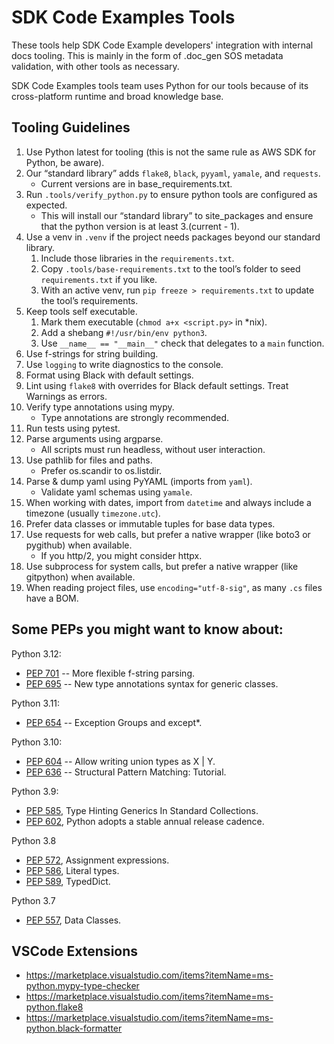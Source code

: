 # SDK Code Examples Tools

These tools help SDK Code Example developers' integration with internal docs tooling.
This is mainly in the form of .doc_gen SOS metadata validation, with other tools as necessary.

SDK Code Examples tools team uses Python for our tools because of its cross-platform runtime and broad knowledge base.

## Tooling Guidelines

1. Use Python latest for tooling (this is not the same rule as AWS SDK for Python, be aware).
2. Our “standard library” adds `flake8`, `black`, `pyyaml`, `yamale`, and `requests`.
   - Current versions are in base_requirements.txt.
3. Run `.tools/verify_python.py` to ensure python tools are configured as expected.
   - This will install our “standard library” to site_packages and ensure that the python version is at least 3.(current - 1).
4. Use a venv in `.venv` if the project needs packages beyond our standard library.
   1. Include those libraries in the `requirements.txt`.
   2. Copy `.tools/base-requirements.txt` to the tool’s folder to seed `requirements.txt` if you like.
   3. With an active venv, run `pip freeze > requirements.txt` to update the tool’s requirements.
5. Keep tools self executable.
   1. Mark them executable (`chmod a+x <script.py>` in \*nix).
   2. Add a shebang `#!/usr/bin/env python3`.
   3. Use `__name__ == "__main__"` check that delegates to a `main` function.
6. Use f-strings for string building.
7. Use `logging` to write diagnostics to the console.
8. Format using Black with default settings.
9. Lint using `flake8` with overrides for Black default settings. Treat Warnings as errors.
10. Verify type annotations using mypy.
    - Type annotations are strongly recommended.
11. Run tests using pytest.
12. Parse arguments using argparse.
    - All scripts must run headless, without user interaction.
13. Use pathlib for files and paths.
    - Prefer os.scandir to os.listdir.
14. Parse & dump yaml using PyYAML (imports from `yaml`).
    - Validate yaml schemas using `yamale`.
15. When working with dates, import from `datetime` and always include a timezone (usually `timezone.utc`).
16. Prefer data classes or immutable tuples for base data types.
17. Use requests for web calls, but prefer a native wrapper (like boto3 or pygithub) when available.
    - If you http/2, you might consider httpx.
18. Use subprocess for system calls, but prefer a native wrapper (like gitpython) when available.
19. When reading project files, use `encoding="utf-8-sig"`, as many `.cs` files have a BOM.

## Some PEPs you might want to know about:

Python 3.12:

- [PEP 701](http://www.python.org/dev/peps/pep-0701) -- More flexible f-string parsing.
- [PEP 695](http://www.python.org/dev/peps/pep-0695) -- New type annotations syntax for generic classes.

Python 3.11:

- [PEP 654](http://www.python.org/dev/peps/pep-0654) -- Exception Groups and except\*.

Python 3.10:

- [PEP 604](http://www.python.org/dev/peps/pep-0604) -- Allow writing union types as X | Y.
- [PEP 636](http://www.python.org/dev/peps/pep-0636) -- Structural Pattern Matching: Tutorial.

Python 3.9:

- [PEP 585](http://www.python.org/dev/peps/pep-0585), Type Hinting Generics In Standard Collections.
- [PEP 602](http://www.python.org/dev/peps/pep-0602), Python adopts a stable annual release cadence.

Python 3.8

- [PEP 572](http://www.python.org/dev/peps/pep-0572), Assignment expressions.
- [PEP 586](http://www.python.org/dev/peps/pep-0586), Literal types.
- [PEP 589](http://www.python.org/dev/peps/pep-0589), TypedDict.

Python 3.7

- [PEP 557](http://www.python.org/dev/peps/pep-0557), Data Classes.

## VSCode Extensions

- https://marketplace.visualstudio.com/items?itemName=ms-python.mypy-type-checker
- https://marketplace.visualstudio.com/items?itemName=ms-python.flake8
- https://marketplace.visualstudio.com/items?itemName=ms-python.black-formatter
